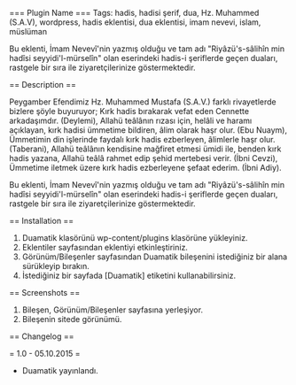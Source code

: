 === Plugin Name ===
Tags: hadis, hadisi şerif, dua, Hz. Muhammed (S.A.V), wordpress, hadis eklentisi, dua eklentisi, imam nevevi, islam, müslüman

Bu eklenti, İmam Nevevî'nin yazmış olduğu ve tam adı "Riyâzü's-sâlihîn min hadîsi seyyidi'l-mürselîn" olan eserindeki hadis-i şeriflerde geçen duaları, rastgele bir sıra ile ziyaretçilerinize göstermektedir.

== Description ==

Peygamber Efendimiz Hz. Muhammed Mustafa (S.A.V.) farklı rivayetlerde bizlere şöyle buyuruyor;
Kırk hadis bırakarak vefat eden Cennette arkadaşımdır. (Deylemi),
Allahü teâlânın rızası için, helâli ve haramı açıklayan, kırk hadisi ümmetime bildiren, âlim olarak haşr olur. (Ebu Nuaym),
Ümmetimin din işlerinde faydalı kırk hadis ezberleyen, âlimlerle haşr olur. (Taberani),
Allahü teâlânın kendisine mağfiret etmesi ümidi ile, benden kırk hadis yazana, Allahü teâlâ rahmet edip şehid mertebesi verir. (İbni Cevzi),
Ümmetime iletmek üzere kırk hadis ezberleyene şefaat ederim. (İbni Adiy).

Bu eklenti, İmam Nevevî'nin yazmış olduğu ve tam adı "Riyâzü's-sâlihîn min hadîsi seyyidi'l-mürselîn" olan eserindeki hadis-i şeriflerde geçen duaları, rastgele bir sıra ile ziyaretçilerinize göstermektedir.

== Installation ==

1. Duamatik klasörünü wp-content/plugins klasörüne yükleyiniz.
2. Eklentiler sayfasından eklentiyi etkinleştiriniz.
3. Görünüm/Bileşenler sayfasından Duamatik bileşenini istediğiniz bir alana sürükleyip bırakın.
4. İstediğiniz bir sayfada [Duamatik] etiketini kullanabilirsiniz.  

== Screenshots ==

1. Bileşen, Görünüm/Bileşenler sayfasına yerleşiyor.
2. Bileşenin sitede görünümü.

== Changelog ==

= 1.0 - 05.10.2015 =
* Duamatik yayınlandı.
